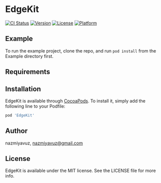 # EdgeKit

[![CI Status](https://img.shields.io/travis/nazmiyavuz/EdgeKit.svg?style=flat)](https://travis-ci.org/nazmiyavuz/EdgeKit)
[![Version](https://img.shields.io/cocoapods/v/EdgeKit.svg?style=flat)](https://cocoapods.org/pods/EdgeKit)
[![License](https://img.shields.io/cocoapods/l/EdgeKit.svg?style=flat)](https://cocoapods.org/pods/EdgeKit)
[![Platform](https://img.shields.io/cocoapods/p/EdgeKit.svg?style=flat)](https://cocoapods.org/pods/EdgeKit)

## Example

To run the example project, clone the repo, and run `pod install` from the Example directory first.

## Requirements

## Installation

EdgeKit is available through [CocoaPods](https://cocoapods.org). To install
it, simply add the following line to your Podfile:

```ruby
pod 'EdgeKit'
```

## Author

nazmiyavuz, nazmiyavuz@gmail.com

## License

EdgeKit is available under the MIT license. See the LICENSE file for more info.
